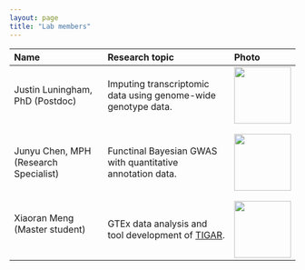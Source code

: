 ```yaml
---
layout: page
title: "Lab members"
---
```


| Name | Research topic | Photo |
| :--- | :---- | :---- |
| Justin Luningham, PhD (Postdoc) &nbsp; &nbsp; &nbsp;| Imputing transcriptomic data using genome-wide genotype data. | <img width="100" src="../assets/JustinL.png"> |
| | | |
| | | |
| Junyu Chen, MPH (Research Specialist) &nbsp; &nbsp; &nbsp;| Functinal Bayesian GWAS with quantitative annotation data. | <img width="100" src="../assets/Junyu.png"> |
| | | |
| | | |
| Xiaoran Meng (Master student) &nbsp; &nbsp; &nbsp; | GTEx data analysis and tool development of [TIGAR](https://github.com/yanglab-emory/TIGAR). | <img width="100" src="../assets/xiaoran.jpg"> |
